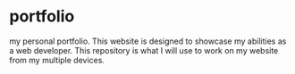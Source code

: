 # portfolio
my personal portfolio. This website is designed to showcase my abilities as a web developer. This repository is what I will use to work on my website from my multiple devices.
